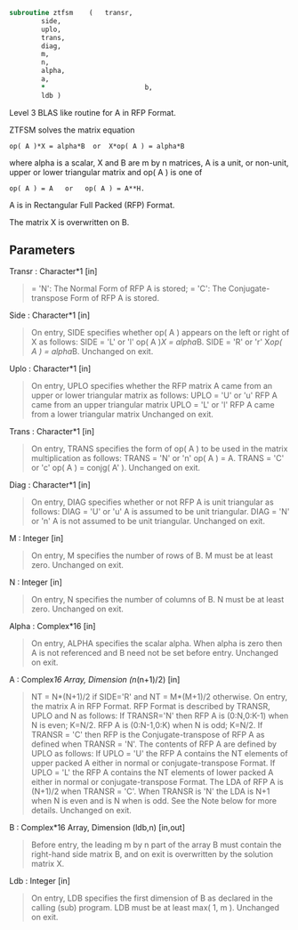 ```fortran
subroutine ztfsm	(	transr,
		side,
		uplo,
		trans,
		diag,
		m,
		n,
		alpha,
		a,
		*                         b,
		ldb )
```

 Level 3 BLAS like routine for A in RFP Format.

 ZTFSM  solves the matrix equation

    op( A )*X = alpha*B  or  X*op( A ) = alpha*B

 where alpha is a scalar, X and B are m by n matrices, A is a unit, or
 non-unit,  upper or lower triangular matrix  and  op( A )  is one  of

    op( A ) = A   or   op( A ) = A**H.

 A is in Rectangular Full Packed (RFP) Format.

 The matrix X is overwritten on B.

## Parameters
Transr : Character*1 [in]
> = 'N':  The Normal Form of RFP A is stored;
> = 'C':  The Conjugate-transpose Form of RFP A is stored.

Side : Character*1 [in]
> On entry, SIDE specifies whether op( A ) appears on the left
> or right of X as follows:
> SIDE = 'L' or 'l'   op( A )*X = alpha*B.
> SIDE = 'R' or 'r'   X*op( A ) = alpha*B.
> Unchanged on exit.

Uplo : Character*1 [in]
> On entry, UPLO specifies whether the RFP matrix A came from
> an upper or lower triangular matrix as follows:
> UPLO = 'U' or 'u' RFP A came from an upper triangular matrix
> UPLO = 'L' or 'l' RFP A came from a  lower triangular matrix
> Unchanged on exit.

Trans : Character*1 [in]
> On entry, TRANS  specifies the form of op( A ) to be used
> in the matrix multiplication as follows:
> TRANS  = 'N' or 'n'   op( A ) = A.
> TRANS  = 'C' or 'c'   op( A ) = conjg( A' ).
> Unchanged on exit.

Diag : Character*1 [in]
> On entry, DIAG specifies whether or not RFP A is unit
> triangular as follows:
> DIAG = 'U' or 'u'   A is assumed to be unit triangular.
> DIAG = 'N' or 'n'   A is not assumed to be unit
> triangular.
> Unchanged on exit.

M : Integer [in]
> On entry, M specifies the number of rows of B. M must be at
> least zero.
> Unchanged on exit.

N : Integer [in]
> On entry, N specifies the number of columns of B.  N must be
> at least zero.
> Unchanged on exit.

Alpha : Complex*16 [in]
> On entry,  ALPHA specifies the scalar  alpha. When  alpha is
> zero then  A is not referenced and  B need not be set before
> entry.
> Unchanged on exit.

A : Complex*16 Array, Dimension (n*(n+1)/2) [in]
> NT = N*(N+1)/2 if SIDE='R' and NT = M*(M+1)/2 otherwise.
> On entry, the matrix A in RFP Format.
> RFP Format is described by TRANSR, UPLO and N as follows:
> If TRANSR='N' then RFP A is (0:N,0:K-1) when N is even;
> K=N/2. RFP A is (0:N-1,0:K) when N is odd; K=N/2. If
> TRANSR = 'C' then RFP is the Conjugate-transpose of RFP A as
> defined when TRANSR = 'N'. The contents of RFP A are defined
> by UPLO as follows: If UPLO = 'U' the RFP A contains the NT
> elements of upper packed A either in normal or
> conjugate-transpose Format. If UPLO = 'L' the RFP A contains
> the NT elements of lower packed A either in normal or
> conjugate-transpose Format. The LDA of RFP A is (N+1)/2 when
> TRANSR = 'C'. When TRANSR is 'N' the LDA is N+1 when N is
> even and is N when is odd.
> See the Note below for more details. Unchanged on exit.

B : Complex*16 Array, Dimension (ldb,n) [in,out]
> Before entry,  the leading  m by n part of the array  B must
> contain  the  right-hand  side  matrix  B,  and  on exit  is
> overwritten by the solution matrix  X.

Ldb : Integer [in]
> On entry, LDB specifies the first dimension of B as declared
> in  the  calling  (sub)  program.   LDB  must  be  at  least
> max( 1, m ).
> Unchanged on exit.

